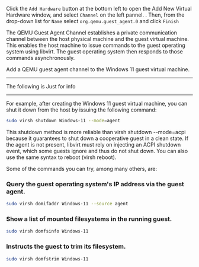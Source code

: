 
Click the `Add Hardware` button at the bottom left to open the Add New Virtual Hardware window, and select `Channel` on the left pannel. . Then, from the drop-down list for `Name` select `org.qemu.guest_agent.0` and click `Finish`


The QEMU Guest Agent Channel establishes a private communication channel between the host physical machine and the guest virtual machine. This enables the host machine to issue commands to the guest operating system using libvirt. The guest operating system then responds to those commands asynchronously.

Add a QEMU guest agent channel to the Windows 11 guest virtual machine.








---

The following is Just for info

---

For example, after creating the Windows 11 guest virtual machine, you can shut it down from the host by issuing the following command:

```bash
sudo virsh shutdown Windows-11 --mode=agent
```

This shutdown method is more reliable than virsh shutdown --mode=acpi because it guarantees to shut down a cooperative guest in a clean state. If the agent is not present, libvirt must rely on injecting an ACPI shutdown event, which some guests ignore and thus do not shut down. You can also use the same syntax to reboot (virsh reboot).

Some of the commands you can try, among many others, are:

### Query the guest operating system's IP address via the guest agent.

```bash
sudo virsh domifaddr Windows-11 --source agent
```

### Show a list of mounted filesystems in the running guest.

```bash
sudo virsh domfsinfo Windows-11
```

### Instructs the guest to trim its filesystem.

```bash
sudo virsh domfstrim Windows-11
```

